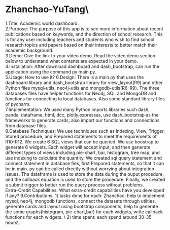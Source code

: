 # Zhanchao-YuTang\
1.Title: Academic world dashboard.\
2.Purpose: The purpose of this app is to see more information about recent publications based on keywords, and the direction of school research. This is for any user including teachers and students who wish to find school research topics and papers based on their interests to better match their academic background.\
3.Demo: Give the link to your video demo. Read the video demo section below to understand what contents are expected in your demo.\
4.Installation: After download dashboard and dash_bootstrap, can run the application using the command py main.py.\
5.Usage: How to use it? 
6.Design: There is a main.py that uses the dashboard library and dash_bootstrap library for view_layout(R9) and other Python files mysql-utils, neo4j-utils and mongodb-utils(R6-R9). The three databases files have helper functions for Neo4j, SQL and MongoDB and functions for connecting to local databases. Also some standard library files of pycharm.\
7.Implementation: We used many Python imports libraries such dash, panda, dataframe, html, dcc, plotly.expressas, use dash_bootstrap as the frameworks to generate cards, also import our functions and connections from database files.\
8.Database Techniques: We use techniques such as Indexing, View, Trigger, Stored procedure, and Prepared statements to meet the requirements of R10-R12. We create 6 SQL views that can be queried. We use boostrap to generate 6 widgets. Each widget will accept input, and then generate different types of views including pie-chart, bar, histogram, tree map, and use indexing to calculate the quantity. We created sql query statement and connect statement in database fies, first Prepared statements, so that it can be in main. py can be called directly without worrying about integration issues. The dataframe is used to store the data during the ouput procedure, and the callback equation is used to store the procedure. Finally, we created a submit trigger to better run the query process without problems.\
Extra-Credit Capabilities: What extra-credit capabilities have you developed if any?
9.Contributions: 1) tasks done for each: Zhanchao: help to implement mysql, neo4j, mongodb functions, connect the datasets through utilties, generate cards and layout using bootstrap components, help to generate the some graphs(histogram, pie-chart,bar) for each widgets, write callback functions for each widgets.  \ 2) time spent: each spend around 30-35 hours\
